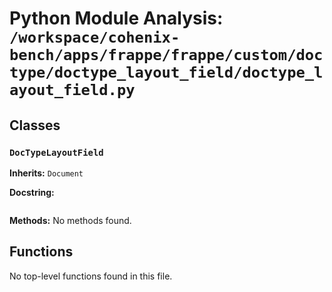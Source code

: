 # Python Module Analysis: `/workspace/cohenix-bench/apps/frappe/frappe/custom/doctype/doctype_layout_field/doctype_layout_field.py`

## Classes

### `DocTypeLayoutField`
**Inherits:** `Document`


**Docstring:**
```

```

**Methods:**
No methods found.




## Functions

No top-level functions found in this file.
